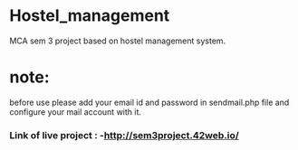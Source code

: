 # Hostel_management
MCA sem 3 project based on hostel management system.

# note:
before use please add your email id and password in sendmail.php file and configure your mail account with it.


### Link of live project : -http://sem3project.42web.io/
